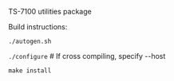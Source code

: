 TS-7100 utilities package

Build instructions:

`./autogen.sh`

`./configure` # If cross compiling, specify --host

`make install`
